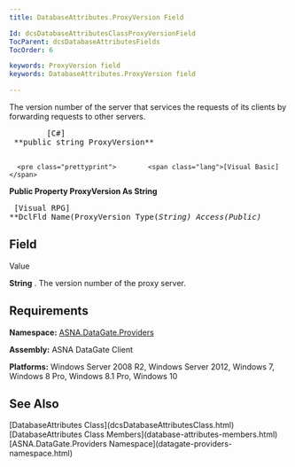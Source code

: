 ```yaml
---
title: DatabaseAttributes.ProxyVersion Field

Id: dcsDatabaseAttributesClassProxyVersionField
TocParent: dcsDatabaseAttributesFields
TocOrder: 6

keywords: ProxyVersion field
keywords: DatabaseAttributes.ProxyVersion field

---
```


The version number of the server that services the requests of its clients by forwarding requests to other servers.
<pre class="prettyprint">        <span class="lang">[C#]</span>
 **public string ProxyVersion** 
      </pre>
      <pre class="prettyprint">        <span class="lang">[Visual Basic] </span>
 **Public Property ProxyVersion As String** 
      </pre>
      <pre class="prettyprint">        <span class="lang">[Visual RPG]</span>
 **DclFld Name(ProxyVersion Type(*String) Access(*Public)** 
      </pre>

## Field
 Value

**String** . The version number of the proxy server.
## Requirements

**Namespace:** [ ASNA.DataGate.Providers](datagate-providers-namespace.html) 

**Assembly:** ASNA DataGate Client

**Platforms:** Windows Server 2008 R2, Windows Server 2012, Windows 7, Windows 8 Pro, Windows 8.1 Pro, Windows 10
## See Also

<dl />
      [DatabaseAttributes Class](dcsDatabaseAttributesClass.html)
      <br />
      [DatabaseAttributes Class Members](database-attributes-members.html)
      <br />
      [ASNA.DataGate.Providers Namespace](datagate-providers-namespace.html)

